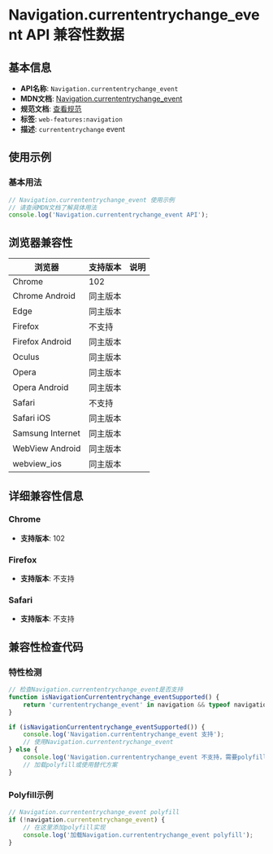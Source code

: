 # Navigation.currententrychange_event API 兼容性数据

## 基本信息

- **API名称**: `Navigation.currententrychange_event`
- **MDN文档**: [Navigation.currententrychange_event](https://developer.mozilla.org/docs/Web/API/Navigation/currententrychange_event)
- **规范文档**: [查看规范](https://html.spec.whatwg.org/multipage/indices.html#event-currententrychange)
- **标签**: `web-features:navigation`
- **描述**: `currententrychange` event

## 使用示例

### 基本用法

```javascript
// Navigation.currententrychange_event 使用示例
// 请查阅MDN文档了解具体用法
console.log('Navigation.currententrychange_event API');
```

## 浏览器兼容性

| 浏览器 | 支持版本 | 说明 |
|--------|----------|------|
| Chrome | 102 |  |
| Chrome Android | 同主版本 |  |
| Edge | 同主版本 |  |
| Firefox | 不支持 |  |
| Firefox Android | 同主版本 |  |
| Oculus | 同主版本 |  |
| Opera | 同主版本 |  |
| Opera Android | 同主版本 |  |
| Safari | 不支持 |  |
| Safari iOS | 同主版本 |  |
| Samsung Internet | 同主版本 |  |
| WebView Android | 同主版本 |  |
| webview_ios | 同主版本 |  |

## 详细兼容性信息

### Chrome

- **支持版本**: 102

### Firefox

- **支持版本**: 不支持

### Safari

- **支持版本**: 不支持

## 兼容性检查代码

### 特性检测

```javascript
// 检查Navigation.currententrychange_event是否支持
function isNavigationCurrententrychange_eventSupported() {
    return 'currententrychange_event' in navigation && typeof navigation.currententrychange_event === 'function';
}

if (isNavigationCurrententrychange_eventSupported()) {
    console.log('Navigation.currententrychange_event 支持');
    // 使用Navigation.currententrychange_event
} else {
    console.log('Navigation.currententrychange_event 不支持，需要polyfill');
    // 加载polyfill或使用替代方案
}
```

### Polyfill示例

```javascript
// Navigation.currententrychange_event polyfill
if (!navigation.currententrychange_event) {
    // 在这里添加polyfill实现
    console.log('加载Navigation.currententrychange_event polyfill');
}
```

